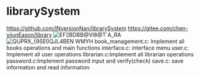 # librarySystem
https://github.com/INversionNan/librarySystem
https://gitee.com/chen-yijunEason/library
![EF2$BDBB@$VI8@T`A_$R$A](https://user-images.githubusercontent.com/102014220/162382893-a1e4a3f3-8c63-4fd9-8bc6-74c65af9cb5e.png)
![QUPRX_{9SE0QJL4BEN WMYH](https://user-images.githubusercontent.com/102014220/162382905-ae730f17-c6ad-4fad-b289-f454c758ab7b.png)
book_management.c: Implement all books operations and main functions
interface.c: interface menu
user.c: Implement all user operations
librarian.c:Implement all librarian operations
password.c:Implement password input and verify(check)
save.c: save information and read information
